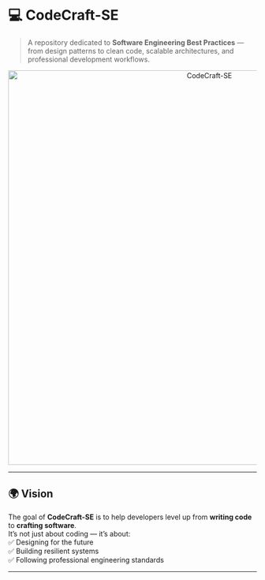 # 💻 CodeCraft-SE  

> A repository dedicated to **Software Engineering Best Practices** — from design patterns to clean code, scalable architectures, and professional development workflows.  

<p align="center">
  <img src="https://raw.githubusercontent.com/CharlesMburuAssets/codecraft-se-banner/main/banner.gif" alt="CodeCraft-SE" width="800"/>
</p>

---

## 🌍 Vision  
The goal of **CodeCraft-SE** is to help developers level up from **writing code** to **crafting software**.  
It’s not just about coding — it’s about:  
✅ Designing for the future  
✅ Building resilient systems  
✅ Following professional engineering standards  

---

